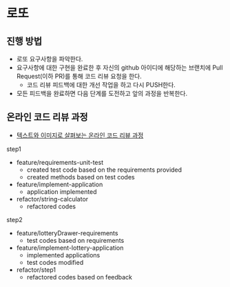 # 로또
## 진행 방법
* 로또 요구사항을 파악한다.
* 요구사항에 대한 구현을 완료한 후 자신의 github 아이디에 해당하는 브랜치에 Pull Request(이하 PR)를 통해 코드 리뷰 요청을 한다.
  * 코드 리뷰 피드백에 대한 개선 작업을 하고 다시 PUSH한다.
* 모든 피드백을 완료하면 다음 단계를 도전하고 앞의 과정을 반복한다.

## 온라인 코드 리뷰 과정
* [텍스트와 이미지로 살펴보는 온라인 코드 리뷰 과정](https://github.com/next-step/nextstep-docs/tree/master/codereview)


step1
* feature/requirements-unit-test
  * created test code based on the requirements provided
  * created methods based on test codes
* feature/implement-application
  * application implemented
* refactor/string-calculator
  * refactored codes

step2
* feature/lotteryDrawer-requirements
  * test codes based on requirements 
* feature/implement-lottery-application
  * implemented applications
  * test codes modified
* refactor/step1
  * refactored codes based on feedback